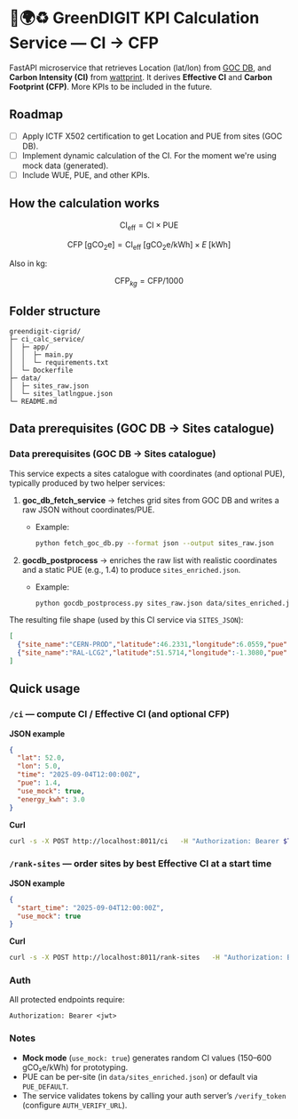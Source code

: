 # 🌱🌍♻️ GreenDIGIT KPI Calculation Service — CI → CFP

FastAPI microservice that retrieves Location (lat/lon) from [GOC DB](https://goc.egi.eu), and **Carbon Intensity (CI)** from [wattprint](https://api.wattprint.eu/). It derives **Effective CI** and **Carbon Footprint (CFP)**. More KPIs to be included in the future.

## Roadmap
- [ ] Apply ICTF X502 certification to get Location and PUE from sites (GOC DB).
- [ ] Implement dynamic calculation of the CI. For the moment we're using mock data (generated).
- [ ] Include WUE, PUE, and other KPIs.

## How the calculation works

$$
\mathrm{CI}_{\mathrm{eff}} = \mathrm{CI} \times \mathrm{PUE}
$$

$$
\mathrm{CFP}\;[\mathrm{gCO_2e}] = \mathrm{CI}_{\mathrm{eff}}\;[\mathrm{gCO_2e/kWh}] \times E\;[\mathrm{kWh}]
$$

Also in kg: 

$$ 
\mathrm{CFP}_{kg} = \mathrm{CFP}/1000 
$$

## Folder structure
```text
greendigit-cigrid/
├─ ci_calc_service/
│  ├─ app/
│  │  ├─ main.py
│  │  └─ requirements.txt
│  └─ Dockerfile
├─ data/
│  ├─ sites_raw.json
│  └─ sites_latlngpue.json
└─ README.md
```

## Data prerequisites (GOC DB → Sites catalogue)

### Data prerequisites (GOC DB → Sites catalogue)

This service expects a sites catalogue with coordinates (and optional PUE), typically produced by two helper services:

1. **goc_db_fetch_service** → fetches grid sites from GOC DB and writes a raw JSON without coordinates/PUE.
   - Example:
     ```bash
     python fetch_goc_db.py --format json --output sites_raw.json
     ```

2. **gocdb_postprocess** → enriches the raw list with realistic coordinates and a static PUE (e.g., 1.4) to produce `sites_enriched.json`.
   - Example:
     ```bash
     python gocdb_postprocess.py sites_raw.json data/sites_enriched.json
     ```

The resulting file shape (used by this CI service via `SITES_JSON`):
```json
[
  {"site_name":"CERN-PROD","latitude":46.2331,"longitude":6.0559,"pue":1.4},
  {"site_name":"RAL-LCG2","latitude":51.5714,"longitude":-1.3080,"pue":1.4}
]
```

## Quick usage

### `/ci` — compute CI / Effective CI (and optional CFP)

**JSON example**
```json
{
  "lat": 52.0,
  "lon": 5.0,
  "time": "2025-09-04T12:00:00Z",
  "pue": 1.4,
  "use_mock": true,
  "energy_kwh": 3.0
}
```

**Curl**
```bash
curl -s -X POST http://localhost:8011/ci   -H "Authorization: Bearer $TOKEN"   -H "Content-Type: application/json"   -d '{"lat":52.0,"lon":5.0,"time":"2025-09-04T12:00:00Z","pue":1.4,"use_mock":true,"energy_kwh":3.0}'
```

### `/rank-sites` — order sites by best Effective CI at a start time

**JSON example**
```json
{
  "start_time": "2025-09-04T12:00:00Z",
  "use_mock": true
}
```

**Curl**
```bash
curl -s -X POST http://localhost:8011/rank-sites   -H "Authorization: Bearer $TOKEN"   -H "Content-Type: application/json"   -d '{"start_time":"2025-09-04T12:00:00Z","use_mock":true}'
```

### Auth
All protected endpoints require:
```
Authorization: Bearer <jwt>
```

### Notes
- **Mock mode** (`use_mock: true`) generates random CI values (150–600 gCO₂e/kWh) for prototyping.
- PUE can be per-site (in `data/sites_enriched.json`) or default via `PUE_DEFAULT`.
- The service validates tokens by calling your auth server’s `/verify_token` (configure `AUTH_VERIFY_URL`).

